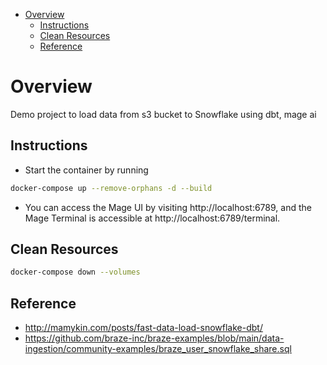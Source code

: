 - [Overview](#overview)
  - [Instructions](#instructions)
  - [Clean Resources](#clean-resources)
  - [Reference](#reference)

# Overview
Demo project to load data from s3 bucket to Snowflake using dbt, mage ai

## Instructions

- Start the container by running
  
```bash
docker-compose up --remove-orphans -d --build
```

- You can access the Mage UI by visiting http://localhost:6789, and the Mage Terminal is accessible at http://localhost:6789/terminal.


## Clean Resources

```bash
docker-compose down --volumes 
```

## Reference

- http://mamykin.com/posts/fast-data-load-snowflake-dbt/
- https://github.com/braze-inc/braze-examples/blob/main/data-ingestion/community-examples/braze_user_snowflake_share.sql